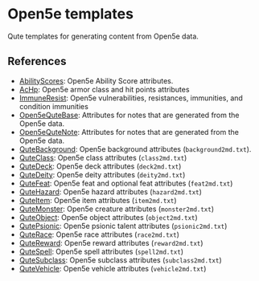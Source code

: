# Open5e templates
 Qute templates for generating content from Open5e data.

## References

- [AbilityScores](AbilityScores.md): Open5e Ability Score attributes.
- [AcHp](AcHp.md): Open5e armor class and hit points attributes
- [ImmuneResist](ImmuneResist.md): Open5e vulnerabilities, resistances, immunities, and condition immunities
- [Open5eQuteBase](Open5eQuteBase.md): Attributes for notes that are generated from the Open5e data.
- [Open5eQuteNote](Open5eQuteNote.md): Attributes for notes that are generated from the Open5e data.
- [QuteBackground](QuteBackground.md): Open5e background attributes (`background2md.txt`).
- [QuteClass](QuteClass.md): Open5e class attributes (`class2md.txt`)
- [QuteDeck](QuteDeck/README.md): Open5e deck attributes (`deck2md.txt`)
- [QuteDeity](QuteDeity.md): Open5e deity attributes (`deity2md.txt`)
- [QuteFeat](QuteFeat.md): Open5e feat and optional feat attributes (`feat2md.txt`)
- [QuteHazard](QuteHazard.md): Open5e hazard attributes (`hazard2md.txt`)
- [QuteItem](QuteItem/README.md): Open5e item attributes (`item2md.txt`)
- [QuteMonster](QuteMonster/README.md): Open5e creature attributes (`monster2md.txt`)
- [QuteObject](QuteObject.md): Open5e object attributes (`object2md.txt`)
- [QutePsionic](QutePsionic.md): Open5e psionic talent attributes (`psionic2md.txt`)
- [QuteRace](QuteRace.md): Open5e race attributes (`race2md.txt`)
- [QuteReward](QuteReward.md): Open5e reward attributes (`reward2md.txt`)
- [QuteSpell](QuteSpell.md): Open5e spell attributes (`spell2md.txt`)
- [QuteSubclass](QuteSubclass.md): Open5e subclass attributes (`subclass2md.txt`)
- [QuteVehicle](QuteVehicle/README.md): Open5e vehicle attributes (`vehicle2md.txt`)
